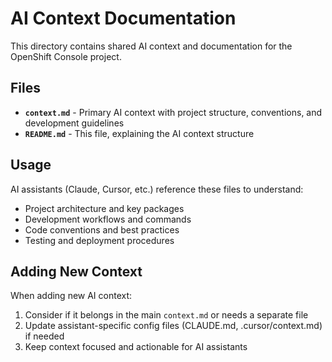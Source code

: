 # AI Context Documentation

This directory contains shared AI context and documentation for the OpenShift Console project.

## Files

- **`context.md`** - Primary AI context with project structure, conventions, and development guidelines
- **`README.md`** - This file, explaining the AI context structure

## Usage

AI assistants (Claude, Cursor, etc.) reference these files to understand:
- Project architecture and key packages
- Development workflows and commands  
- Code conventions and best practices
- Testing and deployment procedures

## Adding New Context

When adding new AI context:
1. Consider if it belongs in the main `context.md` or needs a separate file
2. Update assistant-specific config files (CLAUDE.md, .cursor/context.md) if needed
3. Keep context focused and actionable for AI assistants